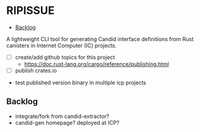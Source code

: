 # RIPISSUE

<!-- toc -->

- [Backlog](#backlog)

<!-- tocstop -->

A lightweight CLI tool for generating Candid interface definitions from Rust canisters in Internet Computer (IC) projects.

- [ ] create/add github topics for this project
  - https://doc.rust-lang.org/cargo/reference/publishing.html
- [ ] publish crates.io
- test published version binary in multiple icp projects

## Backlog

- integrate/fork from candid-extractor?
- candid-gen homepage? deployed at ICP?
